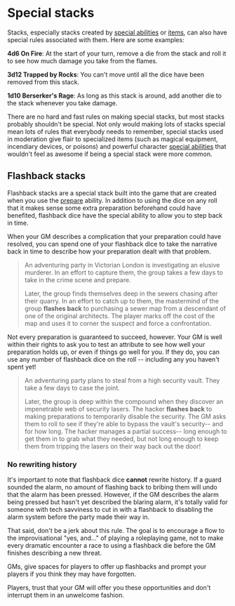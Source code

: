 # Special stacks

Stacks, especially stacks created by [special abilities](special_abilities.md) or [items](../character/equipment.md), can also have special rules associated with them. Here are some examples:

**4d6 On Fire**: At the start of your turn, remove a die from the stack and roll it to see how much damage you take from the flames.

**3d12 Trapped by Rocks**: You can't move until all the dice have been removed from this stack.

**1d10 Berserker's Rage**: As long as this stack is around, add another die to the stack whenever you take damage.

There are no hard and fast rules on making special stacks, but most stacks probably shouldn't be special. Not only would making lots of stacks special mean lots of rules that everybody needs to remember, special stacks used in moderation give flair to specialized items (such as magical equipment, incendiary devices, or poisons) and powerful character [special abilities](special_abilities.md) that wouldn't feel as awesome if being a special stack were more common.

## Flashback stacks

Flashback stacks are a special stack built into the game that are created when you use the [prepare](basic_abilities.md#prepare) ability. In addition to using the dice on any roll that it makes sense some extra preparation beforehand could have benefited, flashback dice have the special ability to allow you to step back in time.

When your GM describes a complication that your preparation could have resolved, you can spend one of your flashback dice to take the narrative back in time to describe how your preparation dealt with that problem.

>   An adventuring party in Victorian London is investigating an elusive murderer. In an effort to capture them, the group takes a few days to take in the crime scene and prepare.
>
>   Later, the group finds themselves deep in the sewers chasing after their quarry. In an effort to catch up to them, the mastermind of the group **flashes back** to purchasing a sewer map from a descendant of one of the original architects. The player marks off the cost of the map and uses it to corner the suspect and force a confrontation.

Not every preparation is guaranteed to succeed, however. Your GM is well within their rights to ask you to test an attribute to see how well your preparation holds up, or even if things go well for you. If they do, you can use any number of flashback dice on the roll -- including any you haven't spent yet!

>   An adventuring party plans to steal from a high security vault. They take a few days to case the joint.
>
>   Later, the group is deep within the compound when they discover an impenetrable web of security lasers. The hacker **flashes back** to making preparations to temporarily disable the security. The GM asks them to roll to see if they're able to bypass the vault's security-- and for how long. The hacker manages a partial success-- long enough to get them in to grab what they needed, but not long enough to keep them from tripping the lasers on their way back out the door!

### No rewriting history

It's important to note that flashback dice **cannot** rewrite history. If a guard sounded the alarm, no amount of flashing back to bribing them will undo that the alarm has been pressed. However, if the GM describes the alarm being pressed but hasn't yet described the blaring alarm, it's totally valid for someone with tech savviness to cut in with a flashback to disabling the alarm system before the party made their way in.

That said, don't be a jerk about this rule. The goal is to encourage a flow to the improvisational "yes, and..." of playing a roleplaying game, not to make every dramatic encounter a race to using a flashback die before the GM finishes describing a new threat. 

GMs, give spaces for players to offer up flashbacks and prompt your players if you think they may have forgotten.

Players, trust that your GM will offer you these opportunities and don't interrupt them in an unwelcome fashion.